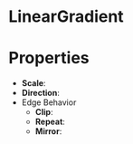 # LinearGradient


# Properties

- **Scale**: 
- **Direction**: 
- Edge Behavior
  - **Clip**: <desc>
  - **Repeat**: <desc>
  - **Mirror**: <desc>



